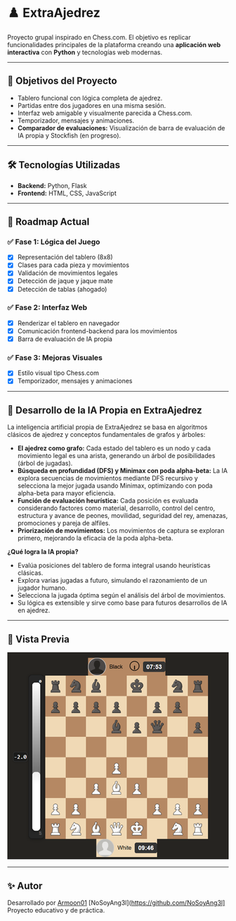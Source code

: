 # ♟️ ExtraAjedrez

Proyecto grupal inspirado en Chess.com. El objetivo es replicar funcionalidades principales de la plataforma creando una **aplicación web interactiva** con **Python** y tecnologías web modernas.

---

## 🚀 Objetivos del Proyecto

- Tablero funcional con lógica completa de ajedrez.
- Partidas entre dos jugadores en una misma sesión.
- Interfaz web amigable y visualmente parecida a Chess.com.
- Temporizador, mensajes y animaciones.
- **Comparador de evaluaciones:** Visualización de barra de evaluación de IA propia y Stockfish (en progreso).

---

## 🛠️ Tecnologías Utilizadas

- **Backend:** Python, Flask
- **Frontend:** HTML, CSS, JavaScript

---

## 📅 Roadmap Actual

### ✅ Fase 1: Lógica del Juego
- [x] Representación del tablero (8x8)
- [x] Clases para cada pieza y movimientos
- [x] Validación de movimientos legales
- [x] Detección de jaque y jaque mate
- [x] Detección de tablas (ahogado)

### ✅ Fase 2: Interfaz Web
- [x] Renderizar el tablero en navegador
- [x] Comunicación frontend-backend para los movimientos
- [x] Barra de evaluación de IA propia

### ✅ Fase 3: Mejoras Visuales
- [x] Estilo visual tipo Chess.com
- [x] Temporizador, mensajes y animaciones

---

## 🤖 Desarrollo de la IA Propia en ExtraAjedrez

La inteligencia artificial propia de ExtraAjedrez se basa en algoritmos clásicos de ajedrez y conceptos fundamentales de grafos y árboles:

- **El ajedrez como grafo:** Cada estado del tablero es un nodo y cada movimiento legal es una arista, generando un árbol de posibilidades (árbol de jugadas).
- **Búsqueda en profundidad (DFS) y Minimax con poda alpha-beta:** La IA explora secuencias de movimientos mediante DFS recursivo y selecciona la mejor jugada usando Minimax, optimizando con poda alpha-beta para mayor eficiencia.
- **Función de evaluación heurística:** Cada posición es evaluada considerando factores como material, desarrollo, control del centro, estructura y avance de peones, movilidad, seguridad del rey, amenazas, promociones y pareja de alfiles.
- **Priorización de movimientos:** Los movimientos de captura se exploran primero, mejorando la eficacia de la poda alpha-beta.

**¿Qué logra la IA propia?**

- Evalúa posiciones del tablero de forma integral usando heurísticas clásicas.
- Explora varias jugadas a futuro, simulando el razonamiento de un jugador humano.
- Selecciona la jugada óptima según el análisis del árbol de movimientos.
- Su lógica es extensible y sirve como base para futuros desarrollos de IA en ajedrez.

---

## 📸 Vista Previa

![Vista previa de ExtraAjedrez](image.png)

---

## ✨ Autor

Desarrollado por [Armoon01](https://github.com/Armoon01) [NoSoyAng3l](https://github.com/NoSoyAng3l]
Proyecto educativo y de práctica.
